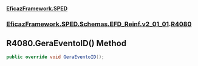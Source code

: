 #### [EficazFramework.SPED](EficazFrameworkSPED.md 'EficazFramework SPED')
### [EficazFramework.SPED.Schemas.EFD_Reinf.v2_01_01](EficazFramework.SPED.Schemas.EFD_Reinf.v2_01_01.md 'EficazFramework.SPED.Schemas.EFD_Reinf.v2_01_01').[R4080](EficazFramework.SPED.Schemas.EFD_Reinf.v2_01_01/R4080.md 'EficazFramework.SPED.Schemas.EFD_Reinf.v2_01_01.R4080')

## R4080.GeraEventoID() Method

```csharp
public override void GeraEventoID();
```